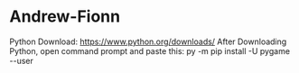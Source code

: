 # Andrew-Fionn
Python Download: https://www.python.org/downloads/
After Downloading Python, open command prompt and paste this: py -m pip install -U pygame --user

